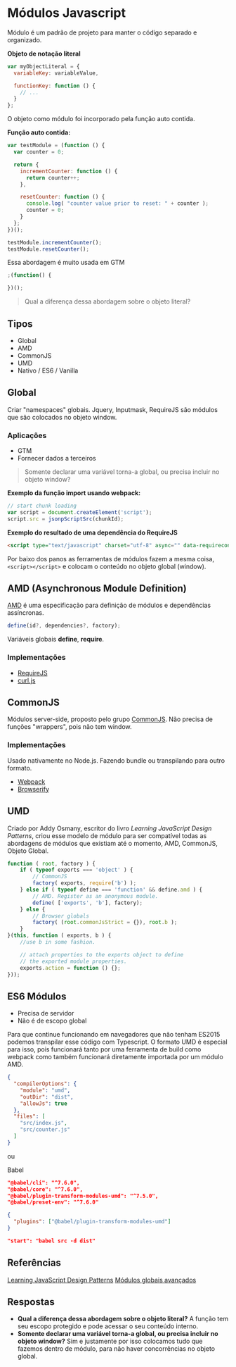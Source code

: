 # Módulos Javascript

Módulo é um padrão de projeto para manter o código separado e organizado.

**Objeto de notação literal**
```js
var myObjectLiteral = {
  variableKey: variableValue,

  functionKey: function () {
    // ...
  }
};
```

O objeto como módulo foi incorporado pela função auto contida.

**Função auto contida:**
```js
var testModule = (function () {
  var counter = 0;

  return {
    incrementCounter: function () {
      return counter++;
    },

    resetCounter: function () {
      console.log( "counter value prior to reset: " + counter );
      counter = 0;
    }
  };
})();

testModule.incrementCounter();
testModule.resetCounter();
```

Essa abordagem é muito usada em GTM

```js
;(function() {

})();
```

> Qual a diferença dessa abordagem sobre o objeto literal?

## Tipos

- Global
- AMD
- CommonJS
- UMD
- Nativo / ES6 / Vanilla

## Global

Criar "namespaces" globais.
Jquery, Inputmask, RequireJS são módulos que são colocados no objeto window.

### Aplicações

- GTM
- Fornecer dados a terceiros

> Somente declarar uma variável torna-a global, ou precisa incluir no objeto window?

**Exemplo da função import usando webpack:**

```js
// start chunk loading
var script = document.createElement('script');
script.src = jsonpScriptSrc(chunkId);
```

**Exemplo do resultado de uma dependência do RequireJS**

```html
<script type="text/javascript" charset="utf-8" async="" data-requirecontext="_" data-requiremodule="counter.js" src="counter.js"></script>
```

Por baixo dos panos as ferramentas de módulos fazem a mesma coisa, `<script></script>` e colocam o conteúdo no objeto global (window).

## AMD (Asynchronous Module Definition)

[AMD](https://github.com/amdjs/amdjs-api/blob/master/AMD.md) é uma especificação para definição de módulos e dependências assíncronas.

```js
define(id?, dependencies?, factory);
```

Variáveis globais **define**, **require**.

### Implementações

- [RequireJS](https://requirejs.org/)
- [curl.js](https://github.com/cujojs/curl)

## CommonJS

Módulos server-side, proposto pelo grupo [CommonJS](http://www.commonjs.org/). Não precisa de funções "wrappers", pois não tem window.

### Implementações

Usado nativamente no Node.js. Fazendo bundle ou transpilando para outro formato.

- [Webpack](https://webpack.js.org/)
- [Browserify](http://browserify.org/)

## UMD

Criado por Addy Osmany, escritor do livro *Learning JavaScript Design Patterns*, criou esse modelo de módulo para ser compatível todas as abordagens de módulos que existiam até o momento, AMD, CommonJS, Objeto Global.

```js
function ( root, factory ) {
    if ( typeof exports === 'object' ) {
        // CommonJS
        factory( exports, require('b') );
    } else if ( typeof define === 'function' && define.amd ) {
        // AMD. Register as an anonymous module.
        define( ['exports', 'b'], factory);
    } else {
        // Browser globals
        factory( (root.commonJsStrict = {}), root.b );
    }
}(this, function ( exports, b ) {
    //use b in some fashion.

    // attach properties to the exports object to define
    // the exported module properties.
    exports.action = function () {};
}));
```

## ES6 Módulos

- Precisa de servidor
- Não é de escopo global

Para que continue funcionando em navegadores que não tenham ES2015 podemos transpilar esse código com Typescript.
O formato UMD é especial para isso, pois funcionará tanto por uma ferramenta de build como webpack como também funcionará diretamente importada por um módulo AMD.
```json
{
  "compilerOptions": {
    "module": "umd",
    "outDir": "dist",
    "allowJs": true
  },
  "files": [
    "src/index.js",
    "src/counter.js"
  ]
}
```

ou

Babel
```json
"@babel/cli": "^7.6.0",
"@babel/core": "^7.6.0",
"@babel/plugin-transform-modules-umd": "^7.5.0",
"@babel/preset-env": "^7.6.0"
```

```json
{
  "plugins": ["@babel/plugin-transform-modules-umd"]
}
```

```json
"start": "babel src -d dist"
```

## Referências

[Learning JavaScript Design Patterns](https://addyosmani.com/resources/essentialjsdesignpatterns/book/)
[Módulos globais avançados](http://www.adequatelygood.com/JavaScript-Module-Pattern-In-Depth.html)

## Respostas

- **Qual a diferença dessa abordagem sobre o objeto literal?** A função tem seu escopo protegido e pode acessar o seu conteúdo interno.
- **Somente declarar uma variável torna-a global, ou precisa incluir no objeto window?** Sim e justamente por isso colocamos tudo que fazemos dentro de módulo, para não haver concorrências no objeto global.
